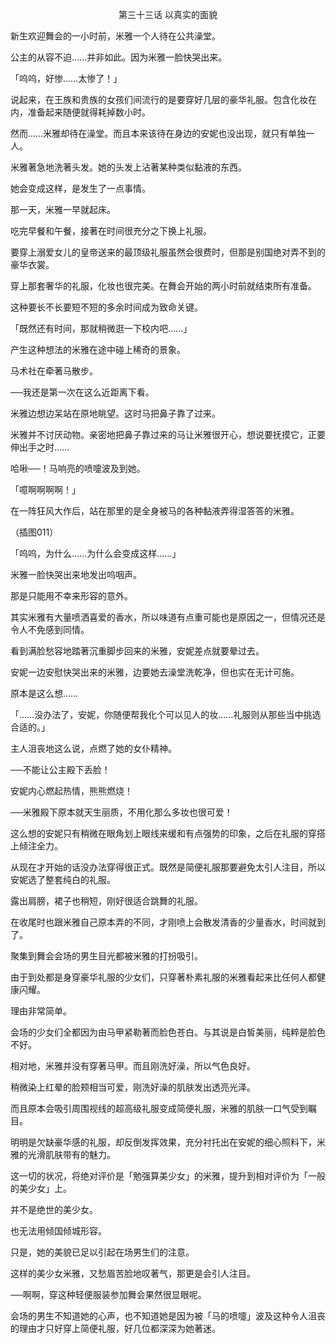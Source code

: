 <p align="center">第三十三话 以真实的面貌</p>

新生欢迎舞会的一小时前，米雅一个人待在公共澡堂。

公主的从容不迫……并非如此。因为米雅一脸快哭出来。

「呜呜，好惨……太惨了！」

说起来，在王族和贵族的女孩们间流行的是要穿好几层的豪华礼服。包含化妆在内，准备起来随便就得耗掉数小时。

然而……米雅却待在澡堂。而且本来该待在身边的安妮也没出现，就只有单独一人。

米雅著急地洗著头发。她的头发上沾著某种类似黏液的东西。

她会变成这样，是发生了一点事情。

那一天，米雅一早就起床。

吃完早餐和午餐，接著在时间很充分之下换上礼服。

要穿上溺爱女儿的皇帝送来的最顶级礼服虽然会很费时，但那是别国绝对弄不到的豪华衣裳。

穿上那套奢华的礼服，化妆也很完美。在舞会开始的两小时前就结束所有准备。

这种要长不长要短不短的多余时间成为致命关键。

「既然还有时间，那就稍微逛一下校内吧……」

产生这种想法的米雅在途中碰上稀奇的景象。

马术社在牵著马散步。

──我还是第一次在这么近距离下看。

米雅边想边呆站在原地眺望。这时马把鼻子靠了过来。

米雅并不讨厌动物。亲密地把鼻子靠过来的马让米雅很开心，想说要抚摸它，正要伸出手之时……

哈啾──！马响亮的喷嚏波及到她。

「噫啊啊啊啊！」

在一阵狂风大作后，站在那里的是全身被马的各种黏液弄得湿答答的米雅。

（插图011）

「呜呜，为什么……为什么会变成这样……」

米雅一脸快哭出来地发出呜咽声。

那是只能用不幸来形容的意外。

其实米雅有大量喷洒喜爱的香水，所以味道有点重可能也是原因之一，但情况还是令人不免感到同情。

看到满脸愁容地踏著沉重脚步回来的米雅，安妮差点就要晕过去。

安妮一边安慰快哭出来的米雅，边要她去澡堂洗乾净，但也实在无计可施。

原本是这么想……

「……没办法了，安妮，你随便帮我化个可以见人的妆……礼服则从那些当中挑选合适的。」

主人沮丧地这么说，点燃了她的女仆精神。

──不能让公主殿下丢脸！

安妮内心燃起热情，熊熊燃烧！

──米雅殿下原本就天生丽质，不用化那么多妆也很可爱！

这么想的安妮只有稍微在眼角划上眼线来缓和有点强势的印象，之后在礼服的穿搭上倾注全力。

从现在才开始的话没办法穿得很正式。既然是简便礼服那要避免太引人注目，所以安妮选了整套纯白的礼服。

露出肩膀，裙子也稍短，刚好很适合跳舞的礼服。

在收尾时也跟米雅自己原本弄的不同，才刚喷上会散发清香的少量香水，时间就到了。

聚集到舞会会场的男生目光都被米雅的打扮吸引。

由于到处都是身穿豪华礼服的少女们，只穿著朴素礼服的米雅看起来比任何人都健康闪耀。

理由非常简单。

会场的少女们全都因为由马甲紧勒著而脸色苍白。与其说是白皙美丽，纯粹是脸色不好。

相对地，米雅并没有穿著马甲。而且刚洗好澡，所以气色良好。

稍微染上红晕的脸颊相当可爱，刚洗好澡的肌肤发出透亮光泽。

而且原本会吸引周围视线的超高级礼服变成简便礼服，米雅的肌肤一口气受到瞩目。

明明是欠缺豪华感的礼服，却反倒发挥效果，充分衬托出在安妮的细心照料下，米雅的光滑肌肤带有的魅力。

这一切的状况，将绝对评价是「勉强算美少女」的米雅，提升到相对评价为「一般的美少女」上。

并不是绝世的美少女。

也无法用倾国倾城形容。

只是，她的美貌已足以引起在场男生们的注意。

这样的美少女米雅，又愁眉苦脸地叹著气，那更是会引人注目。

──啊啊，穿这种轻便服装参加舞会果然很显眼呢。

会场的男生不知道她的心声，也不知道她是因为被「马的喷嚏」波及这种令人沮丧的理由才只好穿上简便礼服，好几位都深深为她著迷。

